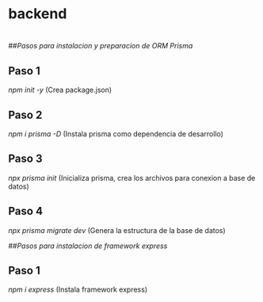 # backend
#
##*Pasos para instalacion y preparacion de ORM Prisma*
## Paso 1
*npm init -y* (Crea package.json)

## Paso 2
*npm i prisma -D* (Instala prisma como dependencia de desarrollo)

## Paso 3
*npx prisma init* (Inicializa prisma, crea los archivos para conexion a base de datos)

## Paso 4
*npx prisma migrate dev* (Genera la estructura de la base de datos)

##*Pasos para instalacion de framework express*
## Paso 1
*npm i express* (Instala framework express)